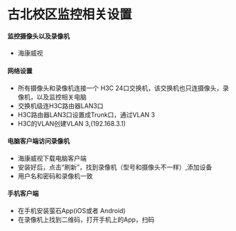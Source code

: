 # 古北校区监控相关设置

#### 监控摄像头以及录像机
* 海康威视

#### 网络设置
* 所有摄像头和录像机连接一个 H3C 24口交换机，该交换机也只连摄像头，录像机，以及监控相关电脑
* 交换机级连H3C路由器LAN3口
* H3C路由器LAN3口设置成Trunk口，通过VLAN 3
* H3C的VLAN创建VLAN 3,(192.168.3.1) 

#### 电脑客户端访问录像机
* 海康威视下载电脑客户端
* 安装好后，点击“刷新”，找到录像机（型号和摄像头不一样）,添加设备
* 用户名和密码和录像机一致

#### 手机客户端
* 在手机安装萤石App(iOS或者 Android)
* 在录像机上找到二维码，打开手机上的App，扫码


